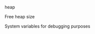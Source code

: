 <span style='color:var(--vscode-symbolIcon-methodForeground);'>heap</span> 

Free heap size

System variables for debugging purposes